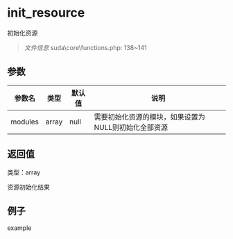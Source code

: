 # init_resource

初始化资源

> *文件信息* suda\core\functions.php: 138~141



## 参数


| 参数名 | 类型 | 默认值 | 说明 |
|--------|-----|-------|-------|
| modules |  array | null |  需要初始化资源的模块，如果设置为NULL则初始化全部资源 |



## 返回值

类型：array

 资源初始化结果



## 例子

example